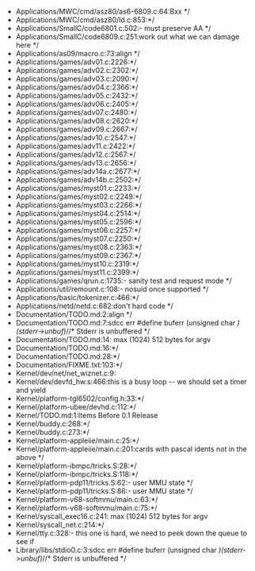 * Applications/MWC/cmd/asz80/as6-6809.c:64:Bxx */
* Applications/MWC/cmd/asz80/ld.c:853:*/
* Applications/SmallC/code6801.c:502:- must preserve AA */
* Applications/SmallC/code6809.c:251:work out what we can damage here */
* Applications/as09/macro.c:73:align */
* Applications/games/adv01.c:2226:*/
* Applications/games/adv02.c:2302:*/
* Applications/games/adv03.c:2090:*/
* Applications/games/adv04.c:2366:*/
* Applications/games/adv05.c:2432:*/
* Applications/games/adv06.c:2405:*/
* Applications/games/adv07.c:2480:*/
* Applications/games/adv08.c:2620:*/
* Applications/games/adv09.c:2667:*/
* Applications/games/adv10.c:2547:*/
* Applications/games/adv11.c:2422:*/
* Applications/games/adv12.c:2567:*/
* Applications/games/adv13.c:2656:*/
* Applications/games/adv14a.c:2677:*/
* Applications/games/adv14b.c:2502:*/
* Applications/games/myst01.c:2233:*/
* Applications/games/myst02.c:2249:*/
* Applications/games/myst03.c:2266:*/
* Applications/games/myst04.c:2514:*/
* Applications/games/myst05.c:2596:*/
* Applications/games/myst06.c:2257:*/
* Applications/games/myst07.c:2250:*/
* Applications/games/myst08.c:2363:*/
* Applications/games/myst09.c:2367:*/
* Applications/games/myst10.c:2319:*/
* Applications/games/myst11.c:2399:*/
* Applications/games/qrun.c:1735:- sanity test and request mode */
* Applications/util/remount.c:108:- nosuid once supported */
* Applications/basic/tokenizer.c:466:*/
* Applications/netd/netd.c:682:don't hard code */
* Documentation/TODO.md:2:align */
* Documentation/TODO.md:7:sdcc err #define buferr (unsigned char *)(stderr->unbuf)*//* Stderr is unbuffered */
* Documentation/TODO.md:14:     max (1024) 512 bytes for argv
* Documentation/TODO.md:16:*/
* Documentation/TODO.md:28:*/
* Documentation/FIXME.txt:103:*/
* Kernel/dev/net/net_wiznet.c:9:
* Kernel/dev/devfd_hw.s:466:this is a busy loop -- we should set a timer and yield
* Kernel/platform-tgl6502/config.h:33:*/
* Kernel/platform-ubee/devhd.c:112:*/
* Kernel/TODO.md:1:Items Before 0.1 Release
* Kernel/buddy.c:268:*/
* Kernel/buddy.c:273:*/
* Kernel/platform-appleiie/main.c:25:*/
* Kernel/platform-appleiie/main.c:201:cards with pascal idents not in the above */
* Kernel/platform-ibmpc/tricks.S:28:*/
* Kernel/platform-ibmpc/tricks.S:118:*/
* Kernel/platform-pdp11/tricks.S:62:- user MMU state */
* Kernel/platform-pdp11/tricks.S:86:- user MMU state */
* Kernel/platform-v68-softmmu/main.c:63:*/
* Kernel/platform-v68-softmmu/main.c:75:*/
* Kernel/syscall_exec16.c:241:     max (1024) 512 bytes for argv
* Kernel/syscall_net.c:214:*/
* Kernel/tty.c:328:- this one is hard, we need to peek down the queue to see if
* Library/libs/stdio0.c:3:sdcc err #define buferr (unsigned char *)(stderr->unbuf)*//* Stderr is unbuffered */
